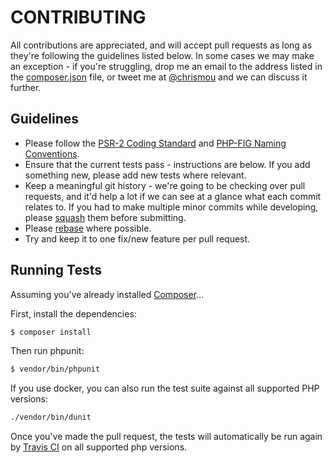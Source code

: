 CONTRIBUTING
============

All contributions are appreciated, and will accept pull requests as long as they're following the guidelines listed below.  In some cases we may make an exception - if you're struggling, 
drop me an email to the address listed in the [composer.json](composer.json) file, or tweet me at [@chrismou](https://twitter.com/chrismou) and we can discuss it further.

## Guidelines

* Please follow the [PSR-2 Coding Standard](https://github.com/php-fig/fig-standards/blob/master/accepted/PSR-2-coding-style-guide.md) and [PHP-FIG Naming Conventions](https://github.com/php-fig/fig-standards/blob/master/bylaws/002-psr-naming-conventions.md).
* Ensure that the current tests pass - instructions are below. If you add something new, please add new tests where relevant.
* Keep a meaningful git history - we're going to be checking over pull requests, and it'd help a lot if we can see at a glance what each commit relates to. If you had to make multiple minor commits while developing, please [squash](http://git-scm.com/book/en/Git-Tools-Rewriting-History) them before submitting.
* Please [rebase](http://git-scm.com/book/en/Git-Branching-Rebasing) where possible.
* Try and keep it to one fix/new feature per pull request.


## Running Tests

Assuming you've already installed [Composer](https://getcomposer.org)...

First, install the dependencies:

```bash
$ composer install
```

Then run phpunit:

```bash
$ vendor/bin/phpunit
```

If you use docker, you can also run the test suite against all supported PHP versions:

```bash
./vendor/bin/dunit
```

Once you've made the pull request, the tests will automatically be run again by [Travis CI](https://travis-ci.org/) on all supported php versions.